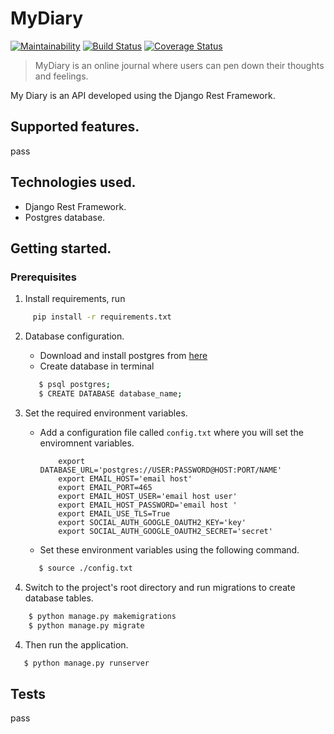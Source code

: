 # MyDiary
[![Maintainability](https://api.codeclimate.com/v1/badges/80c510abc272da1fe69d/maintainability)](https://codeclimate.com/github/flacode/my_diary/maintainability)
[![Build Status](https://travis-ci.org/flacode/my_diary.svg?branch=develop)](https://travis-ci.org/flacode/my_diary)
[![Coverage Status](https://coveralls.io/repos/github/flacode/my_diary/badge.svg?branch=develop)](https://coveralls.io/github/flacode/my_diary?branch=develop)

>  MyDiary is an online journal where users can pen down their thoughts and feelings.

My Diary is an API developed using the Django Rest Framework.

## Supported features.
pass

## Technologies used.
- Django Rest Framework.
- Postgres database.

## Getting started.
### Prerequisites
1. Install requirements, run
```sh
     pip install -r requirements.txt
```
2. Database configuration.
   - Download and install postgres from [here](https://www.postgresql.org/download/)
   - Create database in terminal
   ```sh
      $ psql postgres;
      $ CREATE DATABASE database_name;
   ```
3. Set the required environment variables.
    - Add a configuration file called `config.txt` where you will set the enviromnent variables.
        ```export SECRET_KEY='secret key'
            export DATABASE_URL='postgres://USER:PASSWORD@HOST:PORT/NAME'
            export EMAIL_HOST='email host'
            export EMAIL_PORT=465
            export EMAIL_HOST_USER='email host user'
            export EMAIL_HOST_PASSWORD='email host '
            export EMAIL_USE_TLS=True
            export SOCIAL_AUTH_GOOGLE_OAUTH2_KEY='key'
            export SOCIAL_AUTH_GOOGLE_OAUTH2_SECRET='secret'
        ```


   - Set these environment variables using the following command.
   ```sh
      $ source ./config.txt
   ```

3. Switch to the project's root directory and run migrations to create database tables.
```sh
    $ python manage.py makemigrations
    $ python manage.py migrate
 ```
 4. Then run the application.
 ```sh
    $ python manage.py runserver
 ```

## Tests
pass
